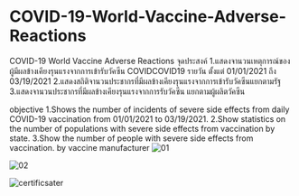 # COVID-19-World-Vaccine-Adverse-Reactions
COVID-19 World Vaccine Adverse Reactions
จุดประสงค์
1.แสดงจานวนเหตุการณ์ของผู้มีผลข้างเคียงรุนแรงจากการเข้ารับวัคซีน COVIDCOVID19 รายวัน ตั้งแต่ 01/01/2021 ถึง 03/19/2021
2.แสดงสถิติจานวนประชากรที่มีผลข้างเคียงรุนแรงจากการเข้ารับวัคซีนแยกตามรัฐ
3.แสดงจานวนประชากรที่มีผลข้างเคียงรุนแรงจากการรับวัคซีน แยกตามผู้ผลิตวัคซีน

objective
1.Shows the number of incidents of severe side effects from daily COVID-19 vaccination from 01/01/2021 to 03/19/2021.
2.Show statistics on the number of populations with severe side effects from vaccination by state.
3.Show the number of people with severe side effects from vaccination. by vaccine manufacturer
![01](https://user-images.githubusercontent.com/61573397/167261367-454dcc64-3668-4a0d-be6d-2806e645ef89.JPG)

![02](https://user-images.githubusercontent.com/61573397/167261478-cf7dc584-80ee-4f6e-a191-c36ff5e6fd65.JPG)

![certificsater](https://user-images.githubusercontent.com/61573397/167268739-7a0bb756-2734-4b7c-91ab-f9013530f2e6.JPG)
